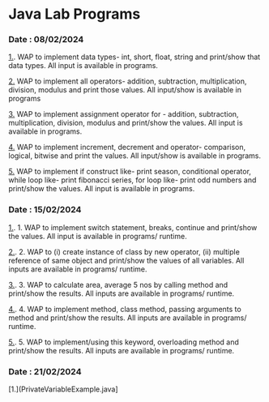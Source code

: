 # Java Lab Programs

### Date : 08/02/2024

[1.](DatatypeEx.java). WAP to implement data types- int, short, float, string and print/show that data types. All input is available in programs.

[2.](OperatorsDemo.java) WAP to implement all operators- addition, subtraction, multiplication, division, modulus and print those values. All input/show is available in programs

[3.](AssignmentoperatorDemo.java) WAP to implement assignment operator for - addition, subtraction, multiplication, division, modulus and print/show the values. All input is available in programs.

[4.](Operators.java) WAP to implement increment, decrement and operator- comparison, logical, bitwise and print the values. All input/show is available in programs.

[5.](ControlFlowDemo.java)  WAP to implement if construct like- print season, conditional operator, while loop like- print fibonacci series, for loop like- print odd numbers and print/show the values. All input is available in programs.



### Date : 15/02/2024 

[1.](switcheg.java). 1. WAP to implement switch statement, breaks, continue and print/show the values. All input is available in programs/ runtime.

[2.](Student.java). 2. WAP to (i) create instance of class by new operator, (ii) multiple reference of same object and print/show the values of all variables. All inputs are available in programs/ runtime.

[3.](Calculation,java). 3. WAP to calculate area, average 5 nos by calling method and print/show the results. All inputs are available in programs/ runtime.  

[4.](methodeg.java). 4. WAP to implement method, class method, passing arguments to method and print/show the results. All inputs are available in programs/ runtime. 

[5.](Book.java). 5. WAP to implement/using this keyword, overloading method and print/show the results. All inputs are available in programs/ runtime.


### Date : 21/02/2024

[1.](PrivateVariableExample.java]

